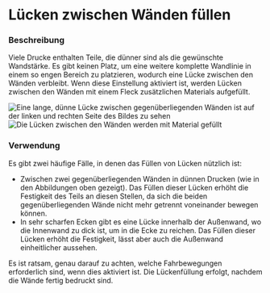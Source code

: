 Lücken zwischen Wänden füllen
====
### **Beschreibung**
Viele Drucke enthalten Teile, die dünner sind als die gewünschte Wandstärke. Es gibt keinen Platz, um eine weitere komplette Wandlinie in einem so engen Bereich zu platzieren, wodurch eine Lücke zwischen den Wänden verbleibt. Wenn diese Einstellung aktiviert ist, werden Lücken zwischen den Wänden mit einem Fleck zusätzlichen Materials aufgefüllt.

![Eine lange, dünne Lücke zwischen gegenüberliegenden Wänden ist auf der linken und rechten Seite des Bildes zu sehen](../images/fill_perimeter_gaps_disabled.png)
![Die Lücken zwischen den Wänden werden mit Material gefüllt](../images/fill_perimeter_gaps_enabled.png)

### **Verwendung**
Es gibt zwei häufige Fälle, in denen das Füllen von Lücken nützlich ist:
* Zwischen zwei gegenüberliegenden Wänden in dünnen Drucken (wie in den Abbildungen oben gezeigt). Das Füllen dieser Lücken erhöht die Festigkeit des Teils an diesen Stellen, da sich die beiden gegenüberliegenden Wände nicht mehr getrennt voneinander bewegen können.
* In sehr scharfen Ecken gibt es eine Lücke innerhalb der Außenwand, wo die Innenwand zu dick ist, um in die Ecke zu reichen. Das Füllen dieser Lücken erhöht die Festigkeit, lässt aber auch die Außenwand einheitlicher aussehen.

Es ist ratsam, genau darauf zu achten, welche Fahrbewegungen erforderlich sind, wenn dies aktiviert ist. Die Lückenfüllung erfolgt, nachdem die Wände fertig bedruckt sind.